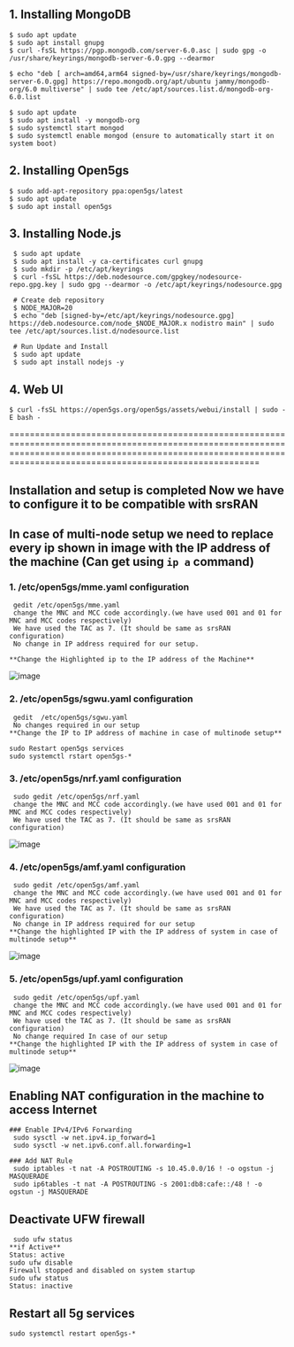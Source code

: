 ## 1. Installing MongoDB

```
$ sudo apt update
$ sudo apt install gnupg
$ curl -fsSL https://pgp.mongodb.com/server-6.0.asc | sudo gpg -o /usr/share/keyrings/mongodb-server-6.0.gpg --dearmor

$ echo "deb [ arch=amd64,arm64 signed-by=/usr/share/keyrings/mongodb-server-6.0.gpg] https://repo.mongodb.org/apt/ubuntu jammy/mongodb-org/6.0 multiverse" | sudo tee /etc/apt/sources.list.d/mongodb-org-6.0.list
```

```
$ sudo apt update
$ sudo apt install -y mongodb-org
$ sudo systemctl start mongod 
$ sudo systemctl enable mongod (ensure to automatically start it on system boot)
```
## 2. Installing Open5gs
```
$ sudo add-apt-repository ppa:open5gs/latest
$ sudo apt update
$ sudo apt install open5gs

```

## 3. Installing Node.js

```
 $ sudo apt update
 $ sudo apt install -y ca-certificates curl gnupg
 $ sudo mkdir -p /etc/apt/keyrings
 $ curl -fsSL https://deb.nodesource.com/gpgkey/nodesource-repo.gpg.key | sudo gpg --dearmor -o /etc/apt/keyrings/nodesource.gpg

 # Create deb repository
 $ NODE_MAJOR=20
 $ echo "deb [signed-by=/etc/apt/keyrings/nodesource.gpg] https://deb.nodesource.com/node_$NODE_MAJOR.x nodistro main" | sudo tee /etc/apt/sources.list.d/nodesource.list

 # Run Update and Install
 $ sudo apt update
 $ sudo apt install nodejs -y

```

## 4. Web UI
```
$ curl -fsSL https://open5gs.org/open5gs/assets/webui/install | sudo -E bash -

```

===================================================================================================================================================================================================================
## Installation and setup is completed Now we have to configure it to be compatible with srsRAN

## In case of multi-node setup we need to replace every ip shown in image with the IP address of the machine (Can get using `ip a` command)

### 1.   /etc/open5gs/mme.yaml configuration

```
 gedit /etc/open5gs/mme.yaml
 change the MNC and MCC code accordingly.(we have used 001 and 01 for MNC and MCC codes respectively)
 We have used the TAC as 7. (It should be same as srsRAN configuration)
 No change in IP address required for our setup.

**Change the Highlighted ip to the IP address of the Machine**
```
![image](https://github.com/user-attachments/assets/fc80d32e-3790-4e1f-96e0-1f7daae6405d)

### 2.    /etc/open5gs/sgwu.yaml configuration

```
 gedit  /etc/open5gs/sgwu.yaml
 No changes required in our setup
**Change the IP to IP address of machine in case of multinode setup** 
```

```
sudo Restart open5gs services
sudo systemctl rstart open5gs-*

```

### 3.   /etc/open5gs/nrf.yaml configuration

```
 sudo gedit /etc/open5gs/nrf.yaml
 change the MNC and MCC code accordingly.(we have used 001 and 01 for MNC and MCC codes respectively)
 We have used the TAC as 7. (It should be same as srsRAN configuration)
```
![image](https://github.com/user-attachments/assets/5f3f02d0-e10e-4a57-bdb9-5e1dbb0233e8)
### 4.   /etc/open5gs/amf.yaml configuration

```
 sudo gedit /etc/open5gs/amf.yaml
 change the MNC and MCC code accordingly.(we have used 001 and 01 for MNC and MCC codes respectively)
 We have used the TAC as 7. (It should be same as srsRAN configuration)
 No change in IP address required for our setup
**Change the highlighted IP with the IP address of system in case of multinode setup**
```
![image](https://github.com/user-attachments/assets/f47a4189-0913-4395-b556-40ef4e1b5fbf)

### 5.   /etc/open5gs/upf.yaml configuration

```
 sudo gedit /etc/open5gs/upf.yaml
 change the MNC and MCC code accordingly.(we have used 001 and 01 for MNC and MCC codes respectively)
 We have used the TAC as 7. (It should be same as srsRAN configuration)
 No change required In case of our setup
**Change the highlighted IP with the IP address of system in case of multinode setup**

```


![image](https://github.com/user-attachments/assets/89259622-bea6-48ef-abe3-b20f096d9602)


## Enabling NAT configuration in the machine to access Internet

```
### Enable IPv4/IPv6 Forwarding
 sudo sysctl -w net.ipv4.ip_forward=1
 sudo sysctl -w net.ipv6.conf.all.forwarding=1

### Add NAT Rule
 sudo iptables -t nat -A POSTROUTING -s 10.45.0.0/16 ! -o ogstun -j MASQUERADE
 sudo ip6tables -t nat -A POSTROUTING -s 2001:db8:cafe::/48 ! -o ogstun -j MASQUERADE

```

## Deactivate UFW firewall

```
 sudo ufw status
**if Active**
Status: active
sudo ufw disable
Firewall stopped and disabled on system startup
sudo ufw status
Status: inactive
```

## Restart all 5g services


```
sudo systemctl restart open5gs-*
```
